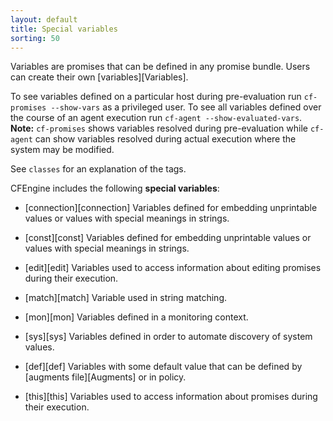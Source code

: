 ```yaml
---
layout: default
title: Special variables
sorting: 50
---
```


Variables are promises that can be defined in any promise bundle. Users can create their
own [variables][Variables].

To see variables defined on a particular host during pre-evaluation run
`cf-promises --show-vars` as a privileged user. To see all variables defined
over the course of an agent execution run `cf-agent --show-evaluated-vars`.
**Note:** `cf-promises` shows variables resolved during pre-evaluation while
`cf-agent` can show variables resolved during actual execution where the system
may be modified.

See `classes` for an explanation of the tags.

CFEngine includes the following **special variables**:

- [connection][connection]
  Variables defined for embedding unprintable values or values with special meanings
  in strings.

- [const][const]
  Variables defined for embedding unprintable values or values with special meanings
  in strings.

- [edit][edit]
  Variables used to access information about editing promises during their execution.

- [match][match]
  Variable used in string matching.

- [mon][mon]
  Variables defined in a monitoring context.

- [sys][sys]
  Variables defined in order to automate discovery of system values.

- [def][def]
  Variables with some default value that can be defined by [augments file][Augments] or in policy.

- [this][this]
  Variables used to access information about promises during their execution.
